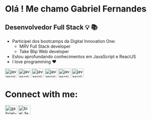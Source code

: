 # Olá ! Me chamo Gabriel Fernandes

## Desenvolvedor Full Stack :bulb: :books:

- Participei dos bootcamps da Digital Innovation One: 
    - MRV Full Stack developer
    - Take Blip Web developer
- Estou aprofundando conhecimentos em JavaScript e ReactJS
- I love programming :heart:

<img align="center" alt="javascript" height="30" width="40" src="https://cdn.jsdelivr.net/gh/devicons/devicon/icons/html5/html5-original.svg" /> <img align="center" alt="javascript" height="30" width="40" src="https://cdn.jsdelivr.net/gh/devicons/devicon/icons/css3/css3-original.svg" /> <img align="center" alt="javascript" height="30" width="40" src="https://cdn.jsdelivr.net/gh/devicons/devicon/icons/javascript/javascript-original.svg" /> <img  align="center" alt="javascript" height="30" width="40" src="https://cdn.jsdelivr.net/gh/devicons/devicon/icons/bootstrap/bootstrap-original.svg" /> <img align="center" alt="javascript" height="30" width="40"  src="https://cdn.jsdelivr.net/gh/devicons/devicon/icons/react/react-original.svg" /> <img align="center" alt="javascript" height="30" width="40" src="https://cdn.jsdelivr.net/gh/devicons/devicon/icons/python/python-original.svg" />

# Connect with me:
<a href="https://linkedin.com/in/gabriel-assunção-fernandes-0b1148200/" target="blank"><img align="center" src="https://cdn.jsdelivr.net/npm/simple-icons@3.0.1/icons/linkedin.svg" alt="gabriel-assuncao-fernandes-0b1148200" height="30" width="40" /></a>
<a href="https://instagram.com/biel_fernan7/" target="blank"><img align="center" src="https://cdn.jsdelivr.net/npm/simple-icons@3.0.1/icons/instagram.svg" alt="biel_fernan7" height="30" width="40" /></a>